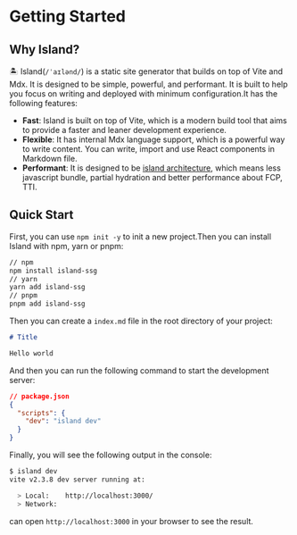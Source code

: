 # Getting Started

## Why Island?

🏝️ Island(`/ˈaɪlənd/`) is a static site generator that builds on top of Vite and Mdx. It is designed to be simple, powerful, and performant. It is built to help you focus on writing and deployed with minimum configuration.It has the following features:

- **Fast**: Island is built on top of Vite, which is a modern build tool that aims to provide a faster and leaner development experience.
- **Flexible**: It has internal Mdx language support, which is a powerful way to write content. You can write, import and use React components in Markdown file.
- **Performant**: It is designed to be [island architecture](https://jasonformat.com/islands-architecture/), which means less javascript bundle, partial hydration and better performance about FCP, TTI.

## Quick Start

First, you can use `npm init -y` to init a new project.Then you can install Island with npm, yarn or pnpm:

```bash
// npm
npm install island-ssg
// yarn
yarn add island-ssg
// pnpm
pnpm add island-ssg
```

Then you can create a `index.md` file in the root directory of your project:

```markdown
# Title

Hello world
```

And then you can run the following command to start the development server:

```json
// package.json
{
  "scripts": {
    "dev": "island dev"
  }
}
```

Finally, you will see the following output in the console:

```bash
$ island dev
vite v2.3.8 dev server running at:

  > Local:    http://localhost:3000/
  > Network:
```

can open `http://localhost:3000` in your browser to see the result.

